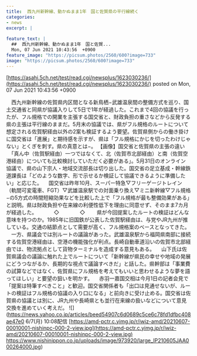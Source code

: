 ```yaml
---
title:  西九州新幹線、動かぬまま1年　国と佐賀県の平行線続く  
categories:
- news
excerpt: |
  
feature_text: |
  ##  西九州新幹線、動かぬまま1年　国と佐賀...
  Mon, 07 Jun 2021 10:43:56  +0900
feature_image: "https://picsum.photos/2560/600?image=733"
image: "https://picsum.photos/2560/600?image=733"
---
```


[https://asahi.5ch.net/test/read.cgi/newsplus/1623030236/](https://asahi.5ch.net/test/read.cgi/newsplus/1623030236/)
posted on Mon, 07 Jun 2021 10:43:56  +0900

<!--more-->

　西九州新幹線の佐賀県内区間となる新鳥栖−武雄温泉間の整備方式を巡り、国土交通省と同県が協議入りして5日で1年が経過した。これまで4回の協議を行ったが、フル規格での開業を主張する国交省と、財政負担の重さなどから反発する県の主張は平行線のままだ。5月末の協議では、県がフル規格のルートについて想定される佐賀駅経由以外の2案も検証するよう要望。佐賀県側からの働き掛けに国交省は「進展」と期待感を示すが、県は「フル規格にかじを切ったわけじゃない」とくぎを刺す。県の真意とは−。 【画像】国交省と佐賀県の主張の違い 　「真ん中（佐賀駅経由）一つではなくて、北（佐賀市北部経由）と南（佐賀空港経由）についても比較検討していただく必要がある」。5月31日のオンライン協議で、県の山下宗人・地域交流部長は切り出した。国交省の足立基成・幹線鉄道課長は「どのような数字、形で示せるか検証して協議できるように準備したい」と応じた。 　国交省は昨年10月、スーパー特急▽フリーゲージトレイン（軌間可変電車、FGT）▽武雄温泉駅での対面乗り換え▽ミニ新幹線▽フル規格−の5方式の時間短縮効果などを比較した上で「フル規格が最も整備効果がある」と説明。県は財政負担や在来線の利便性低下を理由に同意せず、そのまま7カ月が経過した。 　　　◇　　　　◇　 　県が今回提案したルートの検証はどんな意味を持つのか。1985年に旧国鉄が公表した佐賀駅経由は、与党やJR九州が推している。交通の結節点として需要が高く、フル規格案のベースとなってきた。 　一方、県議会では別ルートの議論があった。武雄温泉駅から福岡県南部に接続する佐賀空港経由は、空港の機能強化が利点。長崎自動車道沿いの佐賀市北部経由では、物流拠点として貨物ターミナルを造成する意見もある。 　山下氏は佐賀県議会の議論に触れた上でルートについて「新幹線が県民の幸せや地域の発展にどうつながるか、長期的な視点で議論すべきだ」と話した。県幹部は「事業費の試算などではなく、佐賀県にフル規格を考えてもいいと思わせるような夢を語ってほしい」と要望の狙いを明かす。 　赤羽一嘉国交相は今月1日の記者会見で「提案は特筆すべきこと」と歓迎。国交省関係者も「出口は見通せないが、ルートの検証はフル規格の協議の入り口になる」と前向きに受け止める。国交省は佐賀県の協議とは別に、JR九州や長崎県とも並行在来線の扱いなどについて意見交換を進めていく考えだ。 ![](https://news.yahoo.co.jp/articles/beed54907c6d0689c5ce6c78fd1dfbc408ae47e0 6/7(月) 10:08配信 [https://amd-pctr.c.yimg.jp/r/iwiz-amd/20210607-00010001-nishinpc-000-2-view.jpg](https://amd-pctr.c.yimg.jp/r/iwiz-amd/20210607-00010001-nishinpc-000-2-view.jpg) https://www.nishinippon.co.jp/uploads/image/973920/large_IP210605JAA000264000.jpg)
